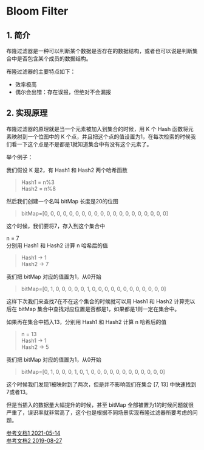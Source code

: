 # Bloom Filter

## 1. 简介
布隆过滤器是一种可以判断某个数据是否存在的数据结构，或者也可以说是判断集合中是否包含某个成员的数据结构。

布隆过滤器的主要特点如下：
- 效率极高
- 偶尔会出错：存在误报，但绝对不会漏报

## 2. 实现原理
布隆过滤器的原理就是当一个元素被加入到集合的时候，用 K 个 Hash 函数将元素映射到一个位图中的 K 个点，并且把这个点的值设置为1，在每次检索的时候我们看一下这个点是不是都是1就知道集合中有没有这个元素了。

举个例子：

我们假设 K 是2，有 Hash1 和 Hash2 两个哈希函数

> Hash1 = n%3  
> Hash2 = n%8

然后我们创建一个名叫 bitMap 长度是20的位图

> bitMap=[0, 0, 0, 0, 0, 0, 0, 0, 0, 0, 0, 0, 0, 0, 0, 0, 0, 0, 0, 0]

这个时候，我们要将7，存入到这个集合中

n = 7  
分别用 Hash1 和 Hash2 计算 n 哈希后的值

> Hash1  ->  1  
> Hash2  ->  7

我们把 bitMap 对应的值置为1，从0开始

> bitMap=[0, 1, 0, 0, 0, 0, 0, 1, 0, 0, 0, 0, 0, 0, 0, 0, 0, 0, 0, 0]

这样下次我们来查找7在不在这个集合的时候就可以用 Hash1 和 Hash2 计算完以后在 bitMap 集合中查找对应位置是否都是1，如果都是1则一定在集合中。

如果再在集合中插入13，分别用 Hash1 和 Hash2 计算 n 哈希后的值

> n = 13  
> Hash1  ->  1  
> Hash2  ->  5

我们把 bitMap 对应的值置为1，从0开始

> bitMap=[0, 1, 0, 0, 0, 1, 0, 1, 0, 0, 0, 0, 0, 0, 0, 0, 0, 0, 0, 0]

这个时候我们发现1被映射到了两次，但是并不影响我们在集合 [7, 13] 中快速找到7或者13。

但是当插入的数据量大幅提升的时候，甚至 bitMap 全部被置为1的时候问题就很严重了，误识率就非常高了，这个也是根据不同场景实现布隆过滤器所要考虑的问题。

[参考文档1 2021-05-14](https://blog.csdn.net/wcc19840827/article/details/116782838)  
[参考文档2 2019-08-27](https://zhuanlan.zhihu.com/p/64378536)

